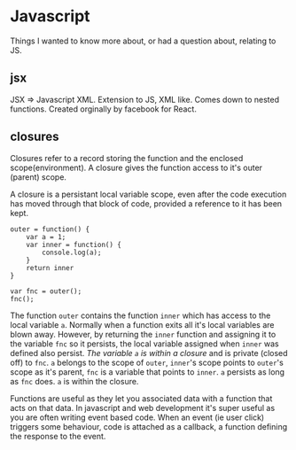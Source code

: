 # Javascript 
Things I wanted to know more about, or had a question about, relating to JS.

## jsx
JSX => Javascript XML. Extension to JS, XML like. Comes down to nested functions. Created orginally by facebook for React.


## closures
Closures refer to a record storing the function and the enclosed scope(environment). A closure gives the function access to it's outer (parent) scope.

A closure is a persistant local variable scope, even after the code execution has moved through that block of code, provided a reference to it has been kept.

```
outer = function() {
	var a = 1;
	var inner = function() {
		console.log(a);
	}
	return inner
}

var fnc = outer();
fnc();
```

The function `outer` contains the function `inner` which has access to the local variable `a`. Normally when a function exits all it's local variables are blown away. However, by returning the `inner` function and assigning it to the variable `fnc` so it persists, the local variable assigned when `inner` was defined also persist. *The variable `a` is within a closure* and is private (closed off) to `fnc`. `a` belongs to the scope of `outer`, `inner`'s scope points to `outer`'s scope as it's parent, `fnc` is a variable that points to `inner`. `a` persists as long as `fnc` does. `a` is within the closure.

Functions are useful as they let you associated data with a function that acts on that data. In javascript and web development it's super useful as you are often writing event based code. When an event (ie user click) triggers some behaviour, code is attached as a callback, a function defining the response to the event.